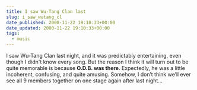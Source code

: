 ```yaml
---
title: I saw Wu-Tang Clan last
slug: i_saw_wutang_cl
date_published: 2000-11-22 19:10:33+00:00
date_updated: 2000-11-22 19:10:33+00:00
tags:
  - music
---
```

I saw Wu-Tang Clan last night, and it was predictably entertaining, even though I didn't know every song. But the reason I think it will turn out to be quite memorable is because **O.D.B. was there**. Expectedly, he was a little incoherent, confusing, and quite amusing. Somehow, I don’t think we’ll ever see all 9 members together on one stage again after last night…
